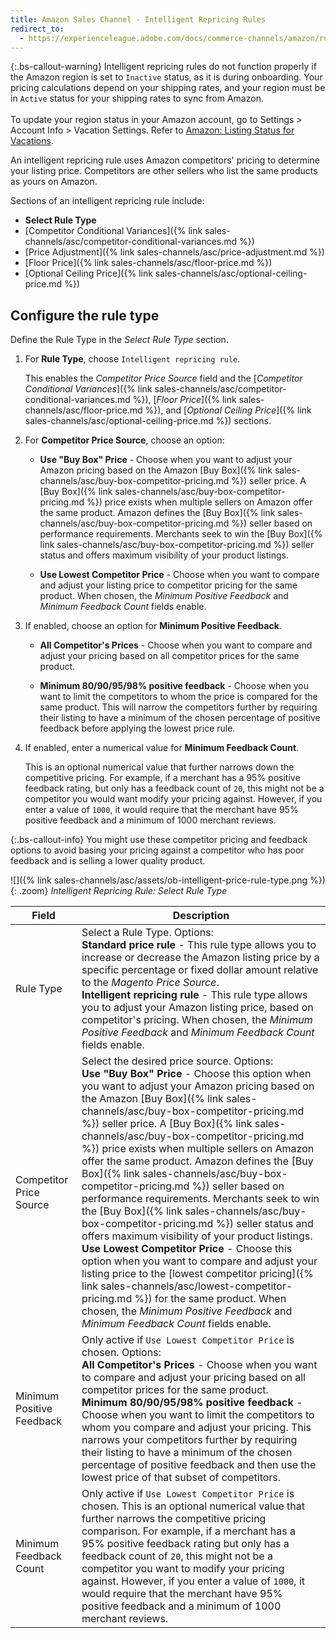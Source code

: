 ```yaml
---
title: Amazon Sales Channel - Intelligent Repricing Rules
redirect_to:
  - https://experienceleague.adobe.com/docs/commerce-channels/amazon/rules/pricing-rules/intelligent-repricing-rules.html
---
```


{:.bs-callout-warning}
Intelligent repricing rules do not function properly if the Amazon region is set to `Inactive` status, as it is during onboarding. Your pricing calculations depend on your shipping rates, and your region must be in `Active` status for your shipping rates to sync from Amazon.<br/><br/>To update your region status in your Amazon account, go to Settings > Account Info > Vacation Settings. Refer to [Amazon: Listing Status for Vacations](https://sellercentral.amazon.com/gp/help/help.html?itemID=200135620&amp;language=en_MX&amp;ref=ag_200135620_cont_191).

An intelligent repricing rule uses Amazon competitors' pricing to determine your listing price. Competitors are other sellers who list the same products as yours on Amazon.

Sections of an intelligent repricing rule include:

- **Select Rule Type**
- [Competitor Conditional Variances]({% link sales-channels/asc/competitor-conditional-variances.md %})
- [Price Adjustment]({% link sales-channels/asc/price-adjustment.md %})
- [Floor Price]({% link sales-channels/asc/floor-price.md %})
- [Optional Ceiling Price]({% link sales-channels/asc/optional-ceiling-price.md %})

## Configure the rule type

Define the Rule Type in the _Select Rule Type_ section.

1. For **Rule Type**, choose `Intelligent repricing rule`.

   This enables the _Competitor Price Source_ field and the [_Competitor Conditional Variances_]({% link sales-channels/asc/competitor-conditional-variances.md %}), [_Floor Price_]({% link sales-channels/asc/floor-price.md %}), and [_Optional Ceiling Price_]({% link sales-channels/asc/optional-ceiling-price.md %}) sections.

1. For **Competitor Price Source**, choose an option:

   - **Use "Buy Box" Price** - Choose when you want to adjust your Amazon pricing based on the Amazon [Buy Box]({% link sales-channels/asc/buy-box-competitor-pricing.md %}) seller price. A [Buy Box]({% link sales-channels/asc/buy-box-competitor-pricing.md %}) price exists when multiple sellers on Amazon offer the same product. Amazon defines the [Buy Box]({% link sales-channels/asc/buy-box-competitor-pricing.md %}) seller based on performance requirements. Merchants seek to win the [Buy Box]({% link sales-channels/asc/buy-box-competitor-pricing.md %}) seller status and offers maximum visibility of your product listings.

   - **Use Lowest Competitor Price** - Choose when you want to compare and adjust your listing price to competitor pricing for the same product. When chosen, the _Minimum Positive Feedback_ and _Minimum Feedback Count_ fields enable.

1. If enabled, choose an option for **Minimum Positive Feedback**.

   - **All Competitor's Prices** - Choose when you want to compare and adjust your pricing based on all competitor prices for the same product.

   - **Minimum 80/90/95/98% positive feedback** - Choose when you want to limit the competitors to whom the price is compared for the same product. This will narrow the competitors further by requiring their listing to have a minimum of the chosen percentage of positive feedback before applying the lowest price rule.

1. If enabled, enter a numerical value for **Minimum Feedback Count**.

   This is an optional numerical value that further narrows down the competitive pricing. For example, if a merchant has a 95% positive feedback rating, but only has a feedback count of `20`, this might not be a competitor you would want modify your pricing against. However, if you enter a value of `1000`, it would require that the merchant have 95% positive feedback and a minimum of 1000 merchant reviews.

{:.bs-callout-info}
You might use these competitor pricing and feedback options to avoid basing your pricing against a competitor who has poor feedback and is selling a lower quality product.

![]({% link sales-channels/asc/assets/ob-intelligent-price-rule-type.png %}){: .zoom}
_Intelligent Repricing Rule: Select Rule Type_

|Field|Description|
|--- |--- |
|Rule Type|Select a Rule Type. Options:<br/>**Standard price rule** - This rule type allows you to increase or decrease the Amazon listing price by a specific percentage or fixed dollar amount relative to the _Magento Price Source_. <br/>**Intelligent repricing rule** - This rule type allows you to adjust your Amazon listing price, based on competitor's pricing. When chosen, the _Minimum Positive Feedback_ and _Minimum Feedback Count_ fields enable.|
|Competitor Price Source|Select the desired price source. Options:<br/>**Use "Buy Box" Price** - Choose this option when you want to adjust your Amazon pricing based on the Amazon [Buy Box]({% link sales-channels/asc/buy-box-competitor-pricing.md %}) seller price. A [Buy Box]({% link sales-channels/asc/buy-box-competitor-pricing.md %}) price exists when multiple sellers on Amazon offer the same product. Amazon defines the [Buy Box]({% link sales-channels/asc/buy-box-competitor-pricing.md %}) seller based on performance requirements. Merchants seek to win the [Buy Box]({% link sales-channels/asc/buy-box-competitor-pricing.md %}) seller status and offers maximum visibility of your product listings.<br/>**Use Lowest Competitor Price** - Choose this option when you want to compare and adjust your listing price to the [lowest competitor pricing]({% link sales-channels/asc/lowest-competitor-pricing.md %}) for the same product. When chosen, the _Minimum Positive Feedback_ and _Minimum Feedback Count_ fields enable. |
|Minimum Positive Feedback|Only active if `Use Lowest Competitor Price` is chosen. Options:<br/>**All Competitor's Prices** - Choose when you want to compare and adjust your pricing based on all competitor prices for the same product.<br/>**Minimum 80/90/95/98% positive feedback** - Choose when you want to limit the competitors to whom you compare and adjust your pricing. This narrows your competitors further by requiring their listing to have a minimum of the chosen percentage of positive feedback and then use the lowest price of that subset of competitors. |
|Minimum Feedback Count|Only active if `Use Lowest Competitor Price` is chosen. This is an optional numerical value that further narrows the competitive pricing comparison. For example, if a merchant has a 95% positive feedback rating but only has a feedback count of `20`, this might not be a competitor you want to modify your pricing against. However, if you enter a value of `1000`, it would require that the merchant have 95% positive feedback and a minimum of 1000 merchant reviews. |
